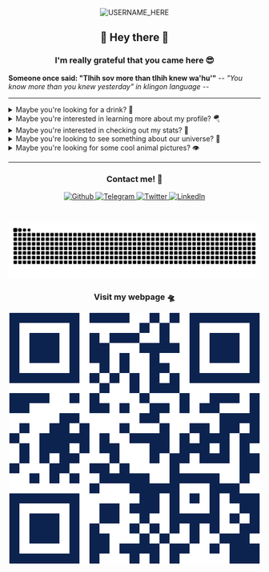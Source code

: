 <p align="center">

  <img src="https://socialify.git.ci/nclsbayona/nclsbayona/image?description=1&descriptionEditable=Come%20check%20my%20profile!&font=Bitter&pattern=Signal&theme=Dark" alt="USERNAME_HERE" width="640" height="320" />

</p>

<h2 align="center">👋 Hey there 👋</h2>

<h3 align="center">I'm really grateful that you came here 😎</h3>

<!--p  align="center">
<img src="logo.png" alt="Logo" width="480">
</p-->


<p align="center">

  <strong align="center">Someone once said: &quot;Tlhih sov more than tlhih knew wa'hu'&quot;</strong>
  <i>-- &quot;You know more than you knew yesterday&quot; in klingon language --</i>

</p>


----

<details name="info">
<summary>Maybe you're looking for a drink? 🍹</summary>
<br />
<h4 align="center">Screaming Orgasm</h4>
<p align="center">

<img src="https://www.thecocktaildb.com/images/media/drink/x894cs1504388670.jpg" alt="Drink image" />

</p>

<h5 align="center">Alcoholic - Ordinary Drink</h5>

<h5 align="center">Necessary ingredients</h5>
<table align="center">
<tr>
<td>
<table frame="box" rules="cols">
    <thead>
        <tr>
            <th style="padding-left: 1em; padding-right: 1em; text-align: center">Ingredient</th>
            <th style="padding-left: 1em; padding-right: 1em; text-align: center">Measure</th>
        </tr>
    </thead>
    <tbody>
        <tr>
            <td style="padding-left: 1em; padding-right: 1em; text-align: center; vertical-align: top">Vodka</td>
            <td style="padding-left: 1em; padding-right: 1em; text-align: center; vertical-align: top">1 oz </td>
        </tr>
        <tr>
            <td style="padding-left: 1em; padding-right: 1em; text-align: center; vertical-align: top">Baileys irish cream</td>
            <td style="padding-left: 1em; padding-right: 1em; text-align: center; vertical-align: top">1 1/2 oz </td>
        </tr>
        <tr>
            <td style="padding-left: 1em; padding-right: 1em; text-align: center; vertical-align: top">Kahlua</td>
            <td style="padding-left: 1em; padding-right: 1em; text-align: center; vertical-align: top">1/2 oz </td>
        </tr>
    </tbody>
</table>
</td>
</tr>
</table>



<p align="center">
Pour first vodka, then Bailey's, then Kahlua into a cocktail glass over crushed ice. Stir. Caution: use only high quality vodka. Cheap vodka can cause the Bailey's to curdle. Test your brand of vodka by mixing 1 Tsp each of vodka and Bailey's first.
</p>

----

</details>


<details name="info">
<summary>Maybe you're interested in learning more about my profile? 🪂</summary>
<br />
<h5 align="center">👀 Visitor count</h5>
<p align="center">

<img src="https://profile-counter.glitch.me/nclsbayona/count.svg"/>

</p>
<p align="center">

<img src="https://img.shields.io/github/followers/nclsbayona?color=003153&logo=github&style=for-the-badge"/>
<img src="https://img.shields.io/github/last-commit/nclsbayona/nclsbayona?color=003153&logo=github&style=for-the-badge&label=Latest%20Profile%20Commit">

</p>
<p align="center">

<img src="https://github-profile-trophy.vercel.app/?username=nclsbayona&theme=dracula&no-frame=false&margin-w=5&margin-h=5&no-bg=true&column=4">

</p>

----

</details>


<details name="info">
<summary>Maybe you're interested in checking out my stats? 🐣</summary>
<br />
<h4 align="center">General GitHub Stats 🌀</h4>

<p align="center">

<!--h5>😃 General Overview</h5-->
<img src="https://github-readme-stats.vercel.app/api?username=nclsbayona&show_icons=true&count_private=true&include_all_commits=true&locale=en&theme=tokyonight" width="260">

<!--h5>Life-Time Stats Overview 😃</h5-->
<img src="https://github-readme-streak-stats.herokuapp.com/?user=nclsbayona&theme=algolia" width="260">

</p>

<br />

<h4 align="center">🤖 Programming Languages Stats</h4>

<p align="center">

<!--h5>Most Used Languages Stats 💾</h5-->
<img src="https://github-readme-stats.vercel.app/api/top-langs/?username=nclsbayona&show_icons=true&locale=en&langs_count=5&theme=tokyonight">

</p>

<br />

<h4 align="center">⌚General Weekly-Stats</h4>
<table align="center">
<tr>
<td>
<table frame="box" rules="cols">
    <thead>
        <tr>
            <th style="padding-left: 1em; padding-right: 1em; text-align: center">Language name</th>
            <th style="padding-left: 1em; padding-right: 1em; text-align: center">Time spent</th>
        </tr>
    </thead>
    <tbody>
    </tbody>
</table>
</td>
<td>
<table frame="box" rules="cols">
    <thead>
        <tr>
            <th style="padding-left: 1em; padding-right: 1em; text-align: center">OS name</th>
            <th style="padding-left: 1em; padding-right: 1em; text-align: center">Time spent</th>
        </tr>
    </thead>
    <tbody>
    </tbody>
</table>
</td>
</tr>
</table>

----
</details>


<details name="info">
<summary>Maybe you're looking to see something about our universe? 🔭</summary>

<br />
<h4 align="center">The Meteor and the Star Cluster - ©️ Yousif Alqasimi &amp;  Essa Al Jasmi @ 2025-08-25</h4>
<p align="center">

<img src="https://apod.nasa.gov/apod/image/2508/MeteorPleiades_Alqasimi_960.jpg" alt="The Meteor and the Star Cluster image" />

</p>

<h5 align="center">Sometimes even the sky surprises you.  To see more stars and faint nebulosity in the Pleiades star cluster (M45), long exposures are made.  Many times, less interesting items appear on the exposures that were not intended -- but later edited out. These include stuck pixels, cosmic ray hits, frames with bright clouds or Earth's Moon, airplane trails, lens flares, faint satellite trails, and even insect trails.  Sometimes, though, something really interesting is caught by chance. That was just the case a few weeks ago in al-Ula, Saudi Arabia when a bright meteor streaked across during an hour-long exposure of the Pleiades. Along with the famous bright blue stars, less famous and less bright blue stars, and blue-reflecting dust surrounding the star cluster, the fast rock fragment created a distinctive green glow, likely due to vaporized metals.    Jigsaw Universe: Astronomy Puzzle of the Day</h5>

----

</details>

<details name="info">
<summary>Maybe you're looking for some cool animal pictures? 👁️</summary>

<br />
<table align="center">
<tr>
<td>
<img src="https://cdn.animality.xyz/dog/12.png" width="180"/>
</td>
<td>
<img src="https://cdn.animality.xyz/duck/14.png" width="180"/>
</td>
<td>
<img src="https://cdn.animality.xyz/fox/23.png" width="180"/>
</td>
</tr>
<tr>
<td>
<img src="https://cdn.animality.xyz/cat/14.png" width="180"/>
</td>
<td>
<img src="https://cdn.animality.xyz/bird/2.png" width="180"/>
</td>
<td>
<img src="https://cdn.animality.xyz/panda/6.png" width="180"/>
</td>
</tr>
<tr>
<td>
<img src="https://cdn.animality.xyz/redpanda/17.png" width="180"/>
</td>
<td>
<img src="https://cdn.animality.xyz/koala/20.png" width="180"/>
</td>
<td>
<img src="https://cdn.animality.xyz/whale/3.png" width="180"/>
</td>
</tr>
<tr>
<td>
<img src="https://cdn.animality.xyz/dolphin/24.png" width="180"/>
</td>
<td>
<img src="https://cdn.animality.xyz/kangaroo/1.png" width="180"/>
</td>
<td>
<img src="https://cdn.animality.xyz/rabbit/15.png" width="180"/>
</td>
</tr>
<tr>
<td>
<img src="https://cdn.animality.xyz/lion/23.png" width="180"/>
</td>
<td>
<img src="https://cdn.animality.xyz/bear/19.png" width="180"/>
</td>
<td>
<img src="https://cdn.animality.xyz/frog/3.png" width="180"/>
</td>
</tr>
<tr>
<td>
<img src="https://cdn.animality.xyz/penguin/17.png" width="180"/>
</td>
<td>
<img src="https://cdn.animality.xyz/axolotl/19.png" width="180"/>
</td>
<td>
<img src="https://cdn.animality.xyz/capybara/14.png" width="180"/>
</td>
</tr>
<tr>
<td>
<img src="https://cdn.animality.xyz/hedgehog/14.png" width="180"/>
</td>
<td>
<img src="https://cdn.animality.xyz/turtle/10.png" width="180"/>
</td>
<td>
<img src="https://cdn.animality.xyz/narwhal/12.png" width="180"/>
</td>
</tr>
<tr>
<td>
<img src="https://cdn.animality.xyz/squirrel/3.png" width="180"/>
</td>
<td>
<img src="https://cdn.animality.xyz/fish/6.png" width="180"/>
</td>
<td>
<img src="https://cdn.animality.xyz/horse/4.png" width="180"/>
</td>
</tr>
</table>

----

</details>


----

<h3 align="center">Contact me! 📇</h3>

<p align="center">
<a href="https://github.com/nclsbayona" target="_blank">
 <img alt="Github" src="https://img.shields.io/badge/GitHub-%2312180E.svg?&style=for-the-badge&logo=Github&logoColor=white">
</a>

<a href="https://t.me/nclsbayona" target="_blank">
 <img alt="Telegram" src="https://img.shields.io/badge/-TELEGRAM-blue?&style=for-the-badge&logo=telegram&logoColor=white">
</a>

<a href="https://twitter.com/nclsbayona" target="_blank">
 <img alt="Twitter" src="https://img.shields.io/badge/twitter-%231DA1F2.svg?&style=for-the-badge&logo=twitter&logoColor=white">
</a>

<a href="https://www.linkedin.com/in/nclsbayona" target="_blank">
 <img alt="LinkedIn" src="https://img.shields.io/badge/-LINKEDIN-lightblue?&style=for-the-badge&logo=linkedin&logoColor=white">
</a>

<!-- <a href="https://instagram.com/" target="_blank">
 <img alt="Instagram" src="https://img.shields.io/badge/-INSTAGRAM-critical?&style=for-the-badge&logo=instagram&logoColor=white">
</a>

<a href="https://www.discord.com/channels/" target="_blank">
 <img alt="Discord" src="https://img.shields.io/badge/-DISCORD-darkblue?&style=for-the-badge&logo=discord&logoColor=white">
</a> !-->


</p>

<br />


<p align="center">

<img src="https://raw.githubusercontent.com/nclsbayona/nclsbayona/output/github-contribution-grid-snake-sissa.svg">

</p>


<h3 align="center">Visit my webpage 🛸</h3>
<p align="center"><a href="https://nclsbayona.github.io" target="_blank">
 <img src="QR.png">
</a></p>

</p>

